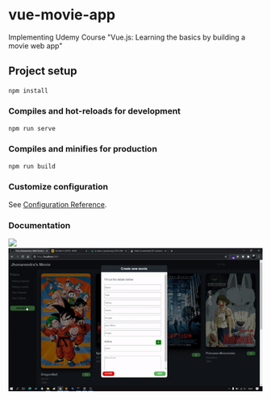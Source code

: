 # vue-movie-app

Implementing Udemy Course "Vue.js: Learning the basics by building a movie web app"

## Project setup
```
npm install
```

### Compiles and hot-reloads for development
```
npm run serve
```

### Compiles and minifies for production
```
npm run build
```

### Customize configuration
See [Configuration Reference](https://cli.vuejs.org/config/).


### Documentation

![](https://raw.githubusercontent.com/jhonarendra/vue-movie-app/master/doc/doc-front.gif)
![](https://raw.githubusercontent.com/jhonarendra/vue-movie-app/master/doc/doc-crud.gif)
